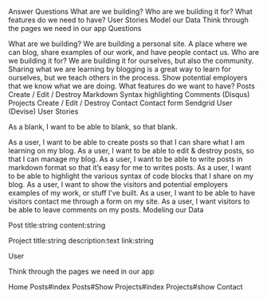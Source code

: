 Answer Questions
What are we building?
Who are we building it for?
What features do we need to have?
User Stories
Model our Data
Think through the pages we need in our app
Questions

What are we building? We are building a personal site. A place where we can blog, share examples of our work, and have people contact us.
Who are we building it for? We are building it for ourselves, but also the community. Sharing what we are learning by blogging is a great way to learn for ourselves, but we teach others in the process. Show potential employers that we know what we are doing.
What features do we want to have?
Posts
Create / Edit / Destroy
Markdown
Syntax highlighting
Comments (Disqus)
Projects
Create / Edit / Destroy
Contact
Contact form
Sendgrid
User (Devise)
User Stories

As a blank, I want to be able to blank, so that blank.

As a user, I want to be able to create posts so that I can share what I am learning on my blog.
As a user, I want to be able to edit & destroy posts, so that I can manage my blog.
As a user, I want to be able to write posts in markdown format so that it’s easy for me to writes posts.
As a user, I want to be able to highlight the various syntax of code blocks that I share on my blog.
As a user, I want to show the visitors and potential employers examples of my work, or stuff I’ve built.
As a user, I want to be able to have visitors contact me through a form on my site.
As a user, I want visitors to be able to leave comments on my posts.
Modeling our Data

Post title:string content:string

Project title:string description:text link:string

User

Think through the pages we need in our app

Home
Posts#index
Posts#Show
Projects#index
Projects#show
Contact